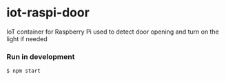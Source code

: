 # iot-raspi-door
IoT container for Raspberry Pi used to detect door opening and turn on the light if needed

### Run in development

```bash
$ npm start
```